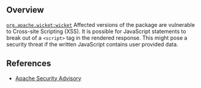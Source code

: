 ## Overview
[`org.apache.wicket:wicket`](http://search.maven.org/#search%7Cga%7C1%7Ca%3A%22wicket%22)
Affected versions of the package are vulnerable to Cross-site Scripting (XSS). It is possible for JavaScript statements to break out of a `<script>` tag in the rendered response. This might pose a security threat if the written JavaScript contains user provided data.

## References
- [Apache Security Advisory](https://wicket.apache.org/news/2013/03/03/cve-2012-5636.html)
